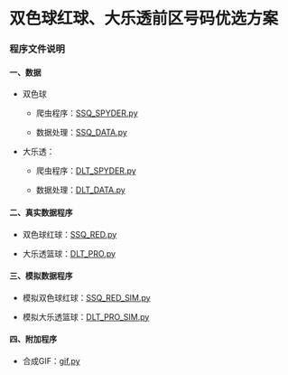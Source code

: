 # 双色球红球、大乐透前区号码优选方案

### 程序文件说明


#### 一、数据

+ 双色球

   + 爬虫程序：[SSQ_SPYDER.py](https://github.com/Anfany/Funny-Math-Problem-by-Python3/blob/master/Lottery/SSQ_SPYDER.py)

   + 数据处理：[SSQ_DATA.py](https://github.com/Anfany/Funny-Math-Problem-by-Python3/blob/master/Lottery/SSQ_DATA.py)

+ 大乐透：

    + 爬虫程序：[DLT_SPYDER.py](https://github.com/Anfany/Funny-Math-Problem-by-Python3/blob/master/Lottery/DLT_SPYDER.py)

    + 数据处理：[DLT_DATA.py](https://github.com/Anfany/Funny-Math-Problem-by-Python3/blob/master/Lottery/DLT_DATA.pyy)

#### 二、真实数据程序

   + 双色球红球：[SSQ_RED.py](https://github.com/Anfany/Funny-Math-Problem-by-Python3/blob/master/Lottery/SSQ_RED.py)

   + 大乐透篮球：[DLT_PRO.py](https://github.com/Anfany/Funny-Math-Problem-by-Python3/blob/master/Lottery/DLT_PRO.py)


#### 三、模拟数据程序

   + 模拟双色球红球：[SSQ_RED_SIM.py](https://github.com/Anfany/Funny-Math-Problem-by-Python3/blob/master/Lottery/SSQ_RED_SIM.py)

   + 模拟大乐透篮球：[DLT_PRO_SIM.py](https://github.com/Anfany/Funny-Math-Problem-by-Python3/blob/master/Lottery/DLT_PRO_SIM.py)
   
#### 四、附加程序

   + 合成GIF：[gif.py](https://github.com/Anfany/Funny-Math-Problem-by-Python3/blob/master/Lottery/gif.py)
   
   





